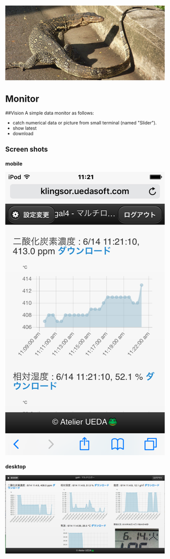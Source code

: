 ![Monitor](https://github.com/UedaTakeyuki/monitor/blob/master/doc/monitor.jpg)
# Monitor

##Vision
A simple data monitor as follows:
- catch numerical data or picture from small terminal (named "Slider").
- show latest
- download

## Screen shots
### mobile
![mobile](https://github.com/UedaTakeyuki/monitor/blob/master/doc/mobile.PNG)
### desktop
![desktop](https://github.com/UedaTakeyuki/monitor/blob/master/doc/desktop.png)

